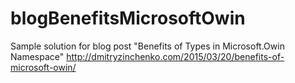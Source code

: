 # blogBenefitsMicrosoftOwin
Sample solution for blog post "Benefits of Types in Microsoft.Owin Namespace" http://dmitryzinchenko.com/2015/03/20/benefits-of-microsoft-owin/
